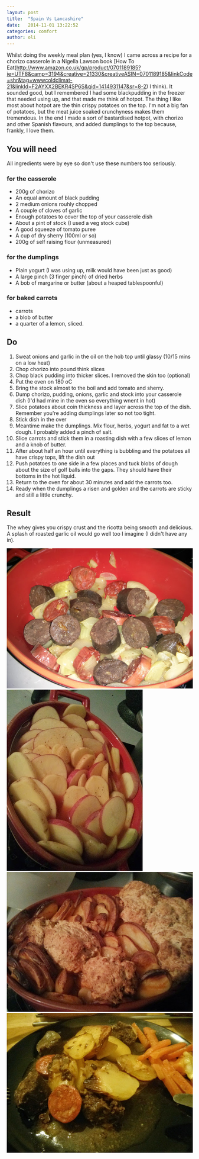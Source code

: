 ```yaml
---
layout: post
title:  "Spain Vs Lancashire"
date:   2014-11-01 13:22:52
categories: comfort 
author: oli
---
```


Whilst doing the weekly meal plan (yes, I know) I came across a recipe for a chorizo casserole in a Nigella Lawson book [How To Eat(http://www.amazon.co.uk/gp/product/0701189185?ie=UTF8&camp=3194&creative=21330&creativeASIN=0701189185&linkCode=shr&tag=wwwcoldclimat-21&linkId=F2AYXX2BEKR4SP6S&qid=1414931147&sr=8-2) I think).  It sounded good, but I remembered I had some blackpudding in the freezer that needed using up, and that made me think of hotpot.  The thing I like most about hotpot are the thin crispy potatoes on the top.  I'm not a big fan of potatoes, but the meat juice soaked crunchyness makes them tremendous.  In the end I made a sort of bastardised hotpot, with chorizo and other Spanish flavours, and added dumplings to the top because, frankly, I love them.


## You will need

All ingredients were by eye so don't use these numbers too seriously.

### for the casserole
* 200g of chorizo
* An equal amount of black pudding
* 2 medium onions rouhly chopped
* A couple of cloves of garlic
* Enough potatoes to cover the top of your casserole dish
* About a pint of stock (I used a veg stock cube)
* A good squeeze of tomato puree
* A cup of dry sherry (100ml or so)
* 200g of self raising flour (unmeasured)

### for the dumplings
* Plain yogurt (I was using up, milk would have been just as good)
* A large pinch (3 finger pinch) of dried herbs
* A bob of margarine or butter (about a heaped tablespoonful)

### for baked carrots
* carrots
* a blob of butter
* a quarter of a lemon, sliced.


## Do

1. Sweat onions and garlic in the oil on the hob top until glassy (10/15 mins on a low heat)
2. Chop chorizo into pound think slices
3. Chop black pudding into thicker slices.  I removed the skin too (optional)
4. Put the oven on 180 oC
5. Bring the stock almost to the boil and add tomato and sherry.
6. Dump chorizo, pudding, onions, garlic and stock into your casserole dish (I'd had mine in the oven so everything wnent in hot)
7. Slice potatoes about coin thickness and layer across the top of the dish. Remember you're adding dumplings later so not too tight.
8. Stick dish in the over
9. Meantime make the dumplings.  Mix flour, herbs, yogurt and fat to a wet dough.  I probably added a pinch of salt.
10. Slice carrots and stick them in a roasting dish with a few slices of lemon and a knob of butter.
10. After about half an hour until everything is bubbling and the potatoes all have crispy tops, lift the dish out
11. Push potatoes to one side in a few places and tuck blobs of dough about the size of golf balls into the gaps.  They should have their bottoms in the hot liquid.
12. Return to the oven for about 30 minutes and add the carrots too.
13. Ready when the dumplings a risen and golden and the carrots are sticky and still a little crunchy.



## Result

The whey gives you crispy crust and the ricotta being smooth and delicious.  A splash of roasted garlic oil would go well too I imagine (I didn't have any in).

![All ready in the dish ](/images/spanish_pre_oven.jpg "All ready in the dish")
![With the potato topping](/images/spanish_pre_oven_dished.jpg "With the potato topping")
![Fresh from the oven](/images/spanish_post_oven.jpg "Fresh from the oven")
![Hitting the plate](/images/spanish_on_the_plate.jpg "Hitting the plate")
